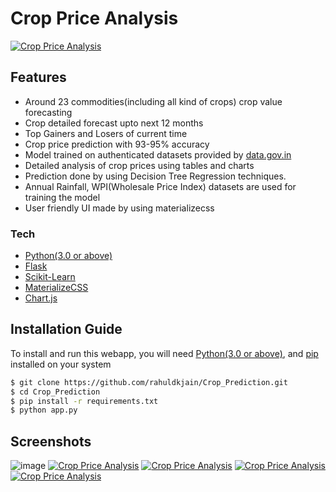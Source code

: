 # Crop Price Analysis
[![Crop Price Analysis](https://github.com/rahuldkjain/Crop_Prediction/blob/master/static/ApnaAnaajLogo.png)](https://github.com/rahuldkjain/Crop_Prediction)

## Features
  - Around 23 commodities(including all kind of crops) crop value forecasting
  - Crop detailed forecast upto next 12 months
  - Top Gainers and Losers of current time
  - Crop price prediction with 93-95% accuracy
  - Model trained on authenticated datasets provided by [data.gov.in](https://data.gov.in)
  - Detailed analysis of crop prices using tables and charts
  - Prediction done by using Decision Tree Regression techniques.
  - Annual Rainfall, WPI(Wholesale Price Index) datasets are used for training the model
  - User friendly UI made by using materializecss
 
### Tech
* [Python(3.0 or above)](https://www.python.org/)
* [Flask](http://flask.pocoo.org/)
* [Scikit-Learn](https://scikit-learn.org/)
* [MaterializeCSS](https://materializecss.com/)
* [Chart.js](https://www.chartjs.org/)

## Installation Guide
To install and run this webapp, you will need [Python(3.0 or above)](https://www.python.org/), and [pip](https://pypi.org/project/pip/) installed on your system
```sh
$ git clone https://github.com/rahuldkjain/Crop_Prediction.git
$ cd Crop_Prediction
$ pip install -r requirements.txt
$ python app.py
```

## Screenshots
![image](https://user-images.githubusercontent.com/33418013/134508015-d0e005bd-f9e9-4a69-892e-53efcf0519e3.png)
[![Crop Price Analysis](https://github.com/rahuldkjain/Crop_Prediction/blob/master/static/Screenshot%20(24).png)](https://github.com/yash17525/Crop-Prediction-Major2)
[![Crop Price Analysis](https://github.com/rahuldkjain/Crop_Prediction/blob/master/static/Screenshot%20(25).png)](https://github.com/yash17525/Crop-Prediction-Major2)
[![Crop Price Analysis](https://github.com/rahuldkjain/Crop_Prediction/blob/master/static/Screenshot%20(26).png)](https://github.com/yash17525/Crop-Prediction-Major2)
[![Crop Price Analysis](https://github.com/rahuldkjain/Crop_Prediction/blob/master/static/Screenshot%20(27).png)](https://github.com/yash17525/Crop-Prediction-Major2)

